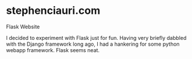 # stephenciauri.com
Flask Website

I decided to experiment with Flask just for fun. Having very briefly dabbled with the Django framework long ago, I had a hankering for some python webapp framework. Flask seems neat.
